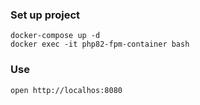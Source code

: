 ### Set up project

```
docker-compose up -d
docker exec -it php82-fpm-container bash
```

### Use 

```
open http://localhos:8080
```